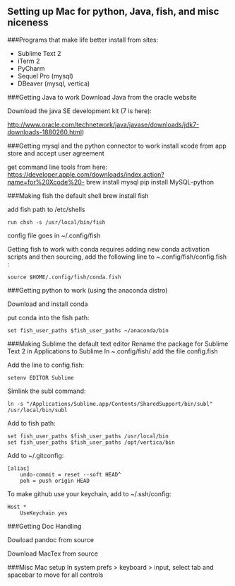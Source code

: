 ## Setting up Mac for python, Java, fish, and misc niceness

###Programs that make life better
install from sites:
* Sublime Text 2
* iTerm 2
* PyCharm
* Sequel Pro (mysql)
* DBeaver (mysql, vertica)

###Getting Java to work
Download Java from the oracle website

Download the java SE development kit (7 is here):

http://www.oracle.com/technetwork/java/javase/downloads/jdk7-downloads-1880260.html)

###Getting mysql and the python connector to work
install xcode from app store and accept user agreement

get command line tools from here: https://developer.apple.com/downloads/index.action?name=for%20Xcode%20-
    brew install mysql
    pip install MySQL-python

###Making fish the default shell
    brew install fish
    
add fish path to /etc/shells

    run chsh -s /usr/local/bin/fish
    
config file goes in ~/.config/fish

Getting fish to work with conda requires adding new conda activation scripts and then sourcing,
add the following line to ~.config/fish/config.fish :

    source $HOME/.config/fish/conda.fish
    
###Getting python to work (using the anaconda distro)

Download and install conda

put conda into the fish path:

    set fish_user_paths $fish_user_paths ~/anaconda/bin

###Making Sublime the default text editor
Rename the package for Sublime Text 2 in Applications to Sublime
In ~.config/fish/ add the file config.fish

Add the line to config.fish:

    setenv EDITOR Sublime
    
Simlink the subl command:

    ln -s "/Applications/Sublime.app/Contents/SharedSupport/bin/subl" /usr/local/bin/subl

Add to fish path:

    set fish_user_paths $fish_user_paths /usr/local/bin
    set fish_user_paths $fish_user_paths /opt/vertica/bin

Add to ~/.gitconfig:

    [alias]
        undo-commit = reset --soft HEAD^
        poh = push origin HEAD

To make github use your keychain, add to ~/.ssh/config:

    Host *
        UseKeychain yes

###Getting Doc Handling

Dowload pandoc from source

Download MacTex from source

###Misc Mac setup
In system prefs > keyboard > input, select tab and spacebar to move for all controls









